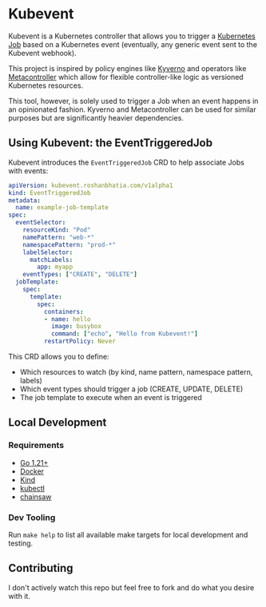 # Kubevent

Kubevent is a Kubernetes controller that allows you to trigger a [Kubernetes Job](https://kubernetes.io/docs/concepts/workloads/controllers/job/) based on a Kubernetes event (eventually, any generic event sent to the Kubevent webhook).

This project is inspired by policy engines like [Kyverno](https://kyverno.io/) and operators like [Metacontroller](https://metacontroller.github.io/metacontroller/intro.html) which allow for flexible controller-like logic as versioned Kubernetes resources.

This tool, however, is solely used to trigger a Job when an event happens in an opinionated fashion. Kyverno and Metacontroller can be used for similar purposes but are significantly heavier dependencies.

## Using Kubevent: the EventTriggeredJob

Kubevent introduces the `EventTriggeredJob` CRD to help associate Jobs with events:

```yaml
apiVersion: kubevent.roshanbhatia.com/v1alpha1
kind: EventTriggeredJob
metadata:
  name: example-job-template
spec:
  eventSelector:
    resourceKind: "Pod"
    namePattern: "web-*"
    namespacePattern: "prod-*"
    labelSelector:
      matchLabels:
        app: myapp
    eventTypes: ["CREATE", "DELETE"]
  jobTemplate:
    spec:
      template:
        spec:
          containers:
          - name: hello
            image: busybox
            command: ["echo", "Hello from Kubevent!"]
          restartPolicy: Never
```

This CRD allows you to define:

- Which resources to watch (by kind, name pattern, namespace pattern, labels)
- Which event types should trigger a job (CREATE, UPDATE, DELETE)
- The job template to execute when an event is triggered

## Local Development

### Requirements

- [Go 1.21+](https://go.dev/)
- [Docker](https://www.docker.com/)
- [Kind](https://kind.sigs.k8s.io/)
- [kubectl](https://kubernetes.io/docs/reference/kubectl/)
- [chainsaw](https://kyverno.github.io/chainsaw/0.2.3/)

### Dev Tooling

Run `make help` to list all available make targets for local development and testing.

## Contributing

I don't actively watch this repo but feel free to fork and do what you desire with it.
